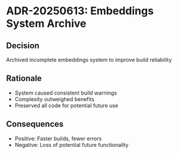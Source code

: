 # ADR-20250613: Embeddings System Archive

## Decision
Archived incomplete embeddings system to improve build reliability

## Rationale
- System caused consistent build warnings
- Complexity outweighed benefits
- Preserved all code for potential future use

## Consequences
- Positive: Faster builds, fewer errors
- Negative: Loss of potential future functionality